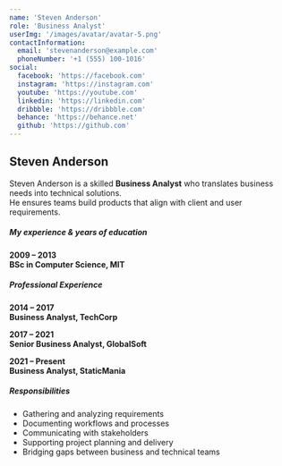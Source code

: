 ```yaml
---
name: 'Steven Anderson'
role: 'Business Analyst'
userImg: '/images/avatar/avatar-5.png'
contactInformation:
  email: 'stevenanderson@example.com'
  phoneNumber: '+1 (555) 100-1016'
social:
  facebook: 'https://facebook.com'
  instagram: 'https://instagram.com'
  youtube: 'https://youtube.com'
  linkedin: 'https://linkedin.com'
  dribbble: 'https://dribbble.com'
  behance: 'https://behance.net'
  github: 'https://github.com'
---
```


## Steven Anderson

Steven Anderson is a skilled **Business Analyst** who translates business needs into technical solutions.  
He ensures teams build products that align with client and user requirements.

##### My experience & years of education

**2009 – 2013**  
**BSc in Computer Science, MIT**

##### Professional Experience

**2014 – 2017**  
**Business Analyst, TechCorp**

**2017 – 2021**  
**Senior Business Analyst, GlobalSoft**

**2021 – Present**  
**Business Analyst, StaticMania**

##### Responsibilities

- Gathering and analyzing requirements
- Documenting workflows and processes
- Communicating with stakeholders
- Supporting project planning and delivery
- Bridging gaps between business and technical teams
